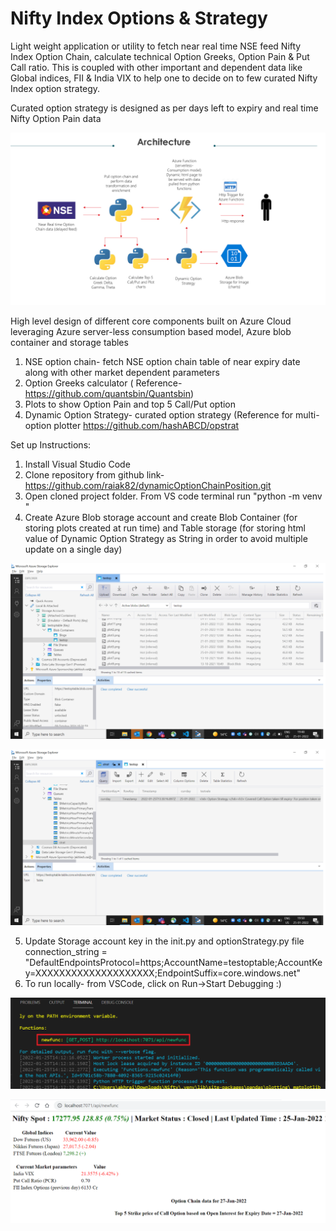 # Nifty Index Options & Strategy
Light weight application or utility to fetch near real time NSE feed Nifty Index Option Chain, calculate technical Option Greeks, Option Pain & Put Call ratio. This is coupled with other important and dependent data like Global indices, FII & India VIX to help one to decide on to few curated Nifty Index option strategy.

Curated option strategy is designed as per days left to expiry and real time Nifty Option Pain data

![High level Design](https://github.com/raiak82/dynamicOptionChainPosition/blob/main/Architecture.png?raw=true)

High level design of different core components built on Azure Cloud leveraging Azure server-less consumption based model, Azure blob container and storage tables
1) NSE option chain- fetch NSE option chain table of near expiry date along with other market dependent parameters
2) Option Greeks calculator ( Reference- https://github.com/quantsbin/Quantsbin)
3) Plots to show Option Pain and top 5 Call/Put option
4) Dynamic Option Strategy- curated option strategy (Reference for multi-option plotter https://github.com/hashABCD/opstrat

Set up Instructions:

1) Install Visual Studio Code
2) Clone repository from github link- https://github.com/raiak82/dynamicOptionChainPosition.git
3) Open cloned project folder. From VS code terminal run "python -m venv <venv-name>"
4) Create Azure Blob storage account and create Blob Container (for storing plots created at run time) and Table storage (for storing html value of Dynamic Option Strategy as String in order to avoid multiple update on a single day)

![Azure Blob storage container](https://github.com/raiak82/dynamicOptionChainPosition/blob/main/BlobStoragecontainer.png?raw=true)

![Azure Table Storage](https://github.com/raiak82/dynamicOptionChainPosition/blob/main/TableStorage.png?raw=true)

5. Update Storage account key in the init.py and optionStrategy.py file
connection_string = "DefaultEndpointsProtocol=https;AccountName=testoptable;AccountKey=XXXXXXXXXXXXXXXXXXXX;EndpointSuffix=core.windows.net"
6. To run locally- from VSCode, click on Run->Start Debugging :)

![Debug locallyr](https://github.com/raiak82/dynamicOptionChainPosition/blob/main/localrun.png?raw=true)

![Sample Run](https://github.com/raiak82/dynamicOptionChainPosition/blob/main/SampleRun.png?raw=true)
